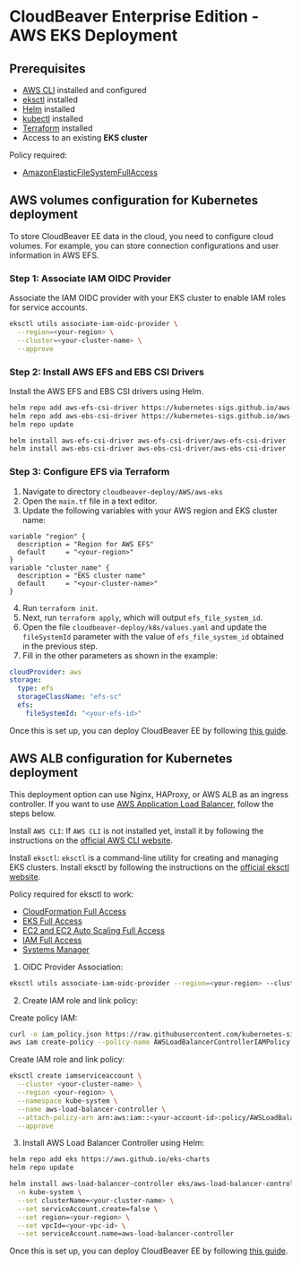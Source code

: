 # CloudBeaver Enterprise Edition - AWS EKS Deployment

## Prerequisites

- [AWS CLI](https://docs.aws.amazon.com/cli/latest/userguide/install-cliv2.html) installed and configured
- [eksctl](https://eksctl.io/installation/) installed  
- [Helm](https://helm.sh/docs/intro/install/) installed
- [kubectl](https://kubernetes.io/docs/tasks/tools/install-kubectl-linux/) installed
- [Terraform](https://developer.hashicorp.com/terraform/tutorials/aws-get-started/install-cli) installed
- Access to an existing **EKS cluster**

Policy required:
- [AmazonElasticFileSystemFullAccess](https://docs.aws.amazon.com/aws-managed-policy/latest/reference/AmazonElasticFileSystemFullAccess.html)

## AWS volumes configuration for Kubernetes deployment

To store CloudBeaver EE data in the cloud, you need to configure cloud volumes. For example, you can store connection configurations and user information in AWS EFS.

### Step 1: Associate IAM OIDC Provider

Associate the IAM OIDC provider with your EKS cluster to enable IAM roles for service accounts.

```bash
eksctl utils associate-iam-oidc-provider \
  --region=<your-region> \
  --cluster=<your-cluster-name> \
  --approve
```

### Step 2: Install AWS EFS and EBS CSI Drivers

Install the AWS EFS and EBS CSI drivers using Helm.

```bash
helm repo add aws-efs-csi-driver https://kubernetes-sigs.github.io/aws-efs-csi-driver/
helm repo add aws-ebs-csi-driver https://kubernetes-sigs.github.io/aws-ebs-csi-driver/
helm repo update

helm install aws-efs-csi-driver aws-efs-csi-driver/aws-efs-csi-driver --namespace kube-system
helm install aws-ebs-csi-driver aws-ebs-csi-driver/aws-ebs-csi-driver --namespace kube-system
```

### Step 3: Configure EFS via Terraform

1. Navigate to directory `cloudbeaver-deploy/AWS/aws-eks`
2. Open the `main.tf` file in a text editor.
3. Update the following variables with your AWS region and EKS cluster name:
```
variable "region" {
  description = "Region for AWS EFS"
  default     = "<your-region>"
}
variable "cluster_name" {
  description = "EKS cluster name"
  default     = "<your-cluster-name>"
}
```
4. Run `terraform init`.
5. Next, run `terraform apply`, which will output `efs_file_system_id`.
6. Open the file `cloudbeaver-deploy/k8s/values.yaml` and update the `fileSystemId` parameter with the value of `efs_file_system_id` obtained in the previous step.
7. Fill in the other parameters as shown in the example:

```yaml
cloudProvider: aws
storage:
  type: efs
  storageClassName: "efs-sc"
  efs:
    fileSystemId: "<your-efs-id>"
```

Once this is set up, you can deploy CloudBeaver EE by following [this guide](../../k8s/README.md).

## AWS ALB configuration for Kubernetes deployment

This deployment option can use Nginx, HAProxy, or AWS ALB as an ingress controller. If you want to use [AWS Application Load Balancer](https://docs.aws.amazon.com/elasticloadbalancing/latest/application/introduction.html), follow the steps below.

Install `AWS CLI`: If `AWS CLI` is not installed yet, install it by following the instructions on the [official AWS CLI website](https://docs.aws.amazon.com/cli/latest/userguide/install-cliv2.html).  

Install `eksctl`: `eksctl` is a command-line utility for creating and managing EKS clusters. Install eksctl by following the instructions on the [official eksctl website](https://eksctl.io/installation/).  

Policy required for eksctl to work:

- [CloudFormation Full Access](https://docs.aws.amazon.com/aws-managed-policy/latest/reference/AWSCloudFormationFullAccess.html)
- [EKS Full Access](https://docs.aws.amazon.com/eks/latest/userguide/security_iam_id-based-policy-examples.html#security_iam_id-based-policy-examples-console)
- [EC2 and EC2 Auto Scaling Full Access](https://docs.aws.amazon.com/aws-managed-policy/latest/reference/AmazonEC2FullAccess.html)
- [IAM Full Access](https://docs.aws.amazon.com/aws-managed-policy/latest/reference/IAMFullAccess.html)
- [Systems Manager](https://docs.aws.amazon.com/systems-manager/latest/userGuide/security_iam_id-based-policy-examples.html)

1. OIDC Provider Association:  

```bash
eksctl utils associate-iam-oidc-provider --region=<your-region> --cluster=<your-cluster-name> --approve
```

2. Create IAM role and link policy:  

Create policy IAM:  
```bash
curl -o iam_policy.json https://raw.githubusercontent.com/kubernetes-sigs/aws-load-balancer-controller/main/docs/install/iam_policy.json
aws iam create-policy --policy-name AWSLoadBalancerControllerIAMPolicy --policy-document file://iam_policy.json
```

Create IAM role and link policy:  
```bash
eksctl create iamserviceaccount \
  --cluster <your-cluster-name> \
  --region <your-region> \
  --namespace kube-system \
  --name aws-load-balancer-controller \
  --attach-policy-arn arn:aws:iam::<your-account-id>:policy/AWSLoadBalancerControllerIAMPolicy \
  --approve
```

3. Install AWS Load Balancer Controller using Helm:  

```bash
helm repo add eks https://aws.github.io/eks-charts
helm repo update

helm install aws-load-balancer-controller eks/aws-load-balancer-controller \
  -n kube-system \
  --set clusterName=<your-cluster-name> \
  --set serviceAccount.create=false \
  --set region=<your-region> \
  --set vpcId=<your-vpc-id> \
  --set serviceAccount.name=aws-load-balancer-controller
```

Once this is set up, you can deploy CloudBeaver EE by following [this guide](../../k8s/README.md). 